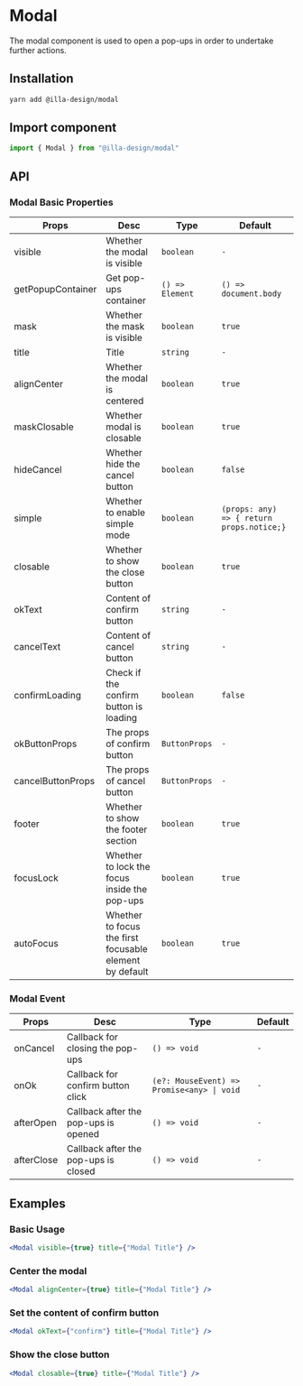 # Modal

The modal component is used to open a pop-ups in order to undertake further actions.

## Installation

```bash
yarn add @illa-design/modal
```

## Import component

```jsx
import { Modal } from "@illa-design/modal"
```

## API

### Modal Basic Properties

| Props             | Desc                                                    | Type            | Default                                   |
| ----------------- | ------------------------------------------------------- | --------------- | ----------------------------------------- |
| visible           | Whether the modal is visible                            | `boolean`       | `-`                                       |
| getPopupContainer | Get pop-ups container                                   | `() => Element` | `() => document.body`                     |
| mask              | Whether the mask is visible                             | `boolean`       | `true`                                    |
| title             | Title                                                   | `string`        | `-`                                       |
| alignCenter       | Whether the modal is centered                           | `boolean`       | `true`                                    |
| maskClosable      | Whether modal is closable                               | `boolean`       | `true`                                    |
| hideCancel        | Whether hide the cancel button                          | `boolean`       | `false`                                   |
| simple            | Whether to enable simple mode                           | `boolean`       | `(props: any) => { return props.notice;}` |
| closable          | Whether to show the close button                        | `boolean`       | `true`                                    |
| okText            | Content of confirm button                               | `string`        | `-`                                       |
| cancelText        | Content of cancel button                                | `string`        | `-`                                       |
| confirmLoading    | Check if the confirm button is loading                  | `boolean`       | `false`                                   |
| okButtonProps     | The props of confirm button                             | `ButtonProps`   | `-`                                       |
| cancelButtonProps | The props of cancel button                              | `ButtonProps`   | `-`                                       |
| footer            | Whether to show the footer section                      | `boolean`       | `true`                                    |
| focusLock         | Whether to lock the focus inside the pop-ups            | `boolean`       | `true`                                    |
| autoFocus         | Whether to focus the first focusable element by default | `boolean`       | `true`                                    |

### Modal Event

| Props      | Desc                                 | Type                                      | Default |
| ---------- | ------------------------------------ | ----------------------------------------- | ------- |
| onCancel   | Callback for closing the pop-ups     | `() => void`                              | `-`     |
| onOk       | Callback for confirm button click    | `(e?: MouseEvent) => Promise<any> \| void` | `-`     |
| afterOpen  | Callback after the pop-ups is opened | `() => void`                              | `-`     |
| afterClose | Callback after the pop-ups is closed | `() => void`                              | `-`     |

## Examples

### Basic Usage

```jsx
<Modal visible={true} title={"Modal Title"} />
```

### Center the modal

```jsx
<Modal alignCenter={true} title={"Modal Title"} />
```

### Set the content of confirm button

```jsx
<Modal okText={"confirm"} title={"Modal Title"} />
```

### Show the close button

```jsx
<Modal closable={true} title={"Modal Title"} />
```
